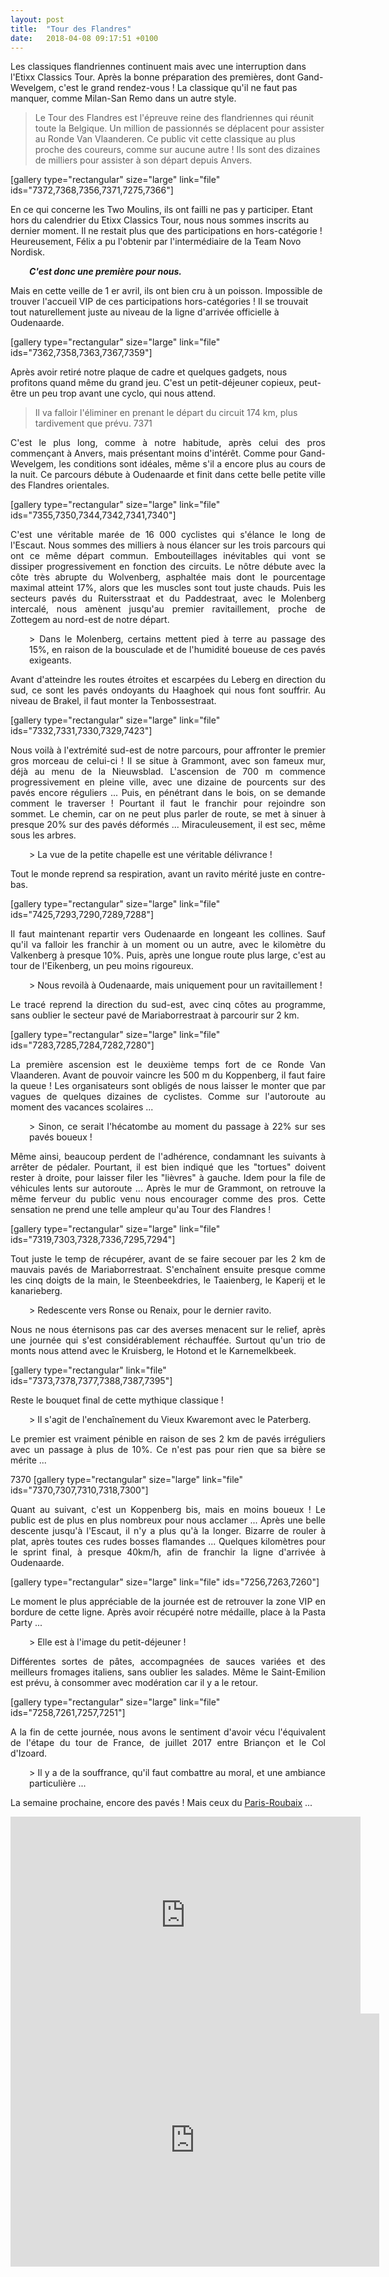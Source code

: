 ```yaml
---
layout: post
title:  "Tour des Flandres"
date:   2018-04-08 09:17:51 +0100
---
```

Les classiques flandriennes continuent mais avec une interruption dans l'Etixx Classics Tour.
Après la bonne préparation des premières, dont Gand-Wevelgem, c'est le grand rendez-vous !
La classique qu'il ne faut pas manquer, comme Milan-San Remo dans un autre style.
> Le Tour des Flandres est l'épreuve reine des flandriennes qui réunit toute la Belgique.
Un million de passionnés se déplacent pour assister au Ronde Van Vlaanderen.
Ce public vit cette classique au plus proche des coureurs, comme sur aucune autre !
Ils sont des dizaines de milliers pour assister à son départ depuis Anvers.

[gallery type="rectangular" size="large" link="file" ids="7372,7368,7356,7371,7275,7366"]

En ce qui concerne les Two Moulins, ils ont failli ne pas y participer.
Etant hors du calendrier du Etixx Classics Tour, nous nous sommes inscrits au dernier moment.
Il ne restait plus que des participations en hors-catégorie !
Heureusement, Félix a pu l'obtenir par l'intermédiaire de la Team Novo Nordisk.
<p style="padding-left: 30px;"><strong><em>C'est donc une première pour nous.</em></strong></p>
Mais en cette veille de 1 er avril, ils ont bien cru à un poisson.
Impossible de trouver l'accueil VIP de ces participations hors-catégories !
Il se trouvait tout naturellement juste au niveau de la ligne d'arrivée officielle à Oudenaarde.

[gallery type="rectangular" size="large" link="file" ids="7362,7358,7363,7367,7359"]

Après avoir retiré notre plaque de cadre et quelques gadgets, nous profitons quand même du grand jeu.
C'est un petit-déjeuner copieux, peut-être un peu trop avant une cyclo, qui nous attend.
> Il va falloir l'éliminer en prenant le départ du circuit 174 km, plus tardivement que prévu.
7371
<p style="text-align: justify;">C'est le plus long, comme à notre habitude, après celui des pros commençant à Anvers, mais présentant moins d'intérêt.
Comme pour Gand-Wevelgem, les conditions sont idéales, même s'il a encore plus au cours de la nuit.
Ce parcours débute à Oudenaarde et finit dans cette belle petite ville des Flandres orientales.</p>
[gallery type="rectangular" size="large" link="file" ids="7355,7350,7344,7342,7341,7340"]
<p style="text-align: justify;">C'est une véritable marée de 16 000 cyclistes qui s'élance le long de l'Escaut.
Nous sommes des milliers à nous élancer sur les trois parcours qui ont ce même départ commun.
Embouteillages inévitables qui vont se dissiper progressivement en fonction des circuits.
Le nôtre débute avec la côte très abrupte du Wolvenberg, asphaltée mais dont le pourcentage maximal atteint 17%, alors que les muscles sont tout juste chauds.
Puis les secteurs pavés du Ruitersstraat et du Paddestraat, avec le Molenberg intercalé, nous amènent jusqu'au premier ravitaillement, proche de Zottegem au nord-est de notre départ.</p>
<p style="padding-left: 30px; text-align: justify;">> Dans le Molenberg, certains mettent pied à terre au passage des 15%, en raison de la bousculade et de l'humidité boueuse de ces pavés exigeants.
<p style="text-align: justify;">Avant d'atteindre les routes étroites et escarpées du Leberg en direction du sud, ce sont les pavés ondoyants du Haaghoek qui nous font souffrir.
Au niveau de Brakel, il faut monter la Tenbossestraat.</p>
[gallery type="rectangular" size="large" link="file" ids="7332,7331,7330,7329,7423"]
<p style="text-align: justify;">Nous voilà à l'extrémité sud-est de notre parcours, pour affronter le premier gros morceau de celui-ci !
Il se situe à Grammont, avec son fameux mur, déjà au menu de la Nieuwsblad.
L'ascension de 700 m commence progressivement en pleine ville, avec une dizaine de pourcents sur des pavés encore réguliers ...
Puis, en pénétrant dans le bois, on se demande comment le traverser !
Pourtant il faut le franchir pour rejoindre son sommet.
Le chemin, car on ne peut plus parler de route, se met à sinuer à presque 20% sur des pavés déformés ...
Miraculeusement, il est sec, même sous les arbres.</p>
<p style="padding-left: 30px; text-align: justify;">> La vue de la petite chapelle est une véritable délivrance !
<p style="text-align: justify;">Tout le monde reprend sa respiration, avant un ravito mérité juste en contre-bas.</p>
[gallery type="rectangular" size="large" link="file" ids="7425,7293,7290,7289,7288"]
<p style="text-align: justify;">Il faut maintenant repartir vers Oudenaarde en longeant les collines.
Sauf qu'il va falloir les franchir à un moment ou un autre, avec le kilomètre du Valkenberg à presque 10%.
Puis, après une longue route plus large, c'est au tour de l'Eikenberg, un peu moins rigoureux.</p>
<p style="padding-left: 30px; text-align: justify;">> Nous revoilà à Oudenaarde, mais uniquement pour un ravitaillement !
<p style="text-align: justify;">Le tracé reprend la direction du sud-est, avec cinq côtes au programme, sans oublier le secteur pavé de Mariaborrestraat à parcourir sur 2 km.</p>
[gallery type="rectangular" size="large" link="file" ids="7283,7285,7284,7282,7280"]
<p style="text-align: justify;">La première ascension est le deuxième temps fort de ce Ronde Van Vlaanderen.
Avant de pouvoir vaincre les 500 m du Koppenberg, il faut faire la queue !
Les organisateurs sont obligés de nous laisser le monter que par vagues de quelques dizaines de cyclistes.
Comme sur l'autoroute au moment des vacances scolaires ...</p>
<p style="padding-left: 30px; text-align: justify;">> Sinon, ce serait l'hécatombe au moment du passage à 22% sur ses pavés boueux !
<p style="text-align: justify;">Même ainsi, beaucoup perdent de l'adhérence, condamnant les suivants à arrêter de pédaler.
Pourtant, il est bien indiqué que les "tortues" doivent rester à droite, pour laisser filer les "lièvres" à gauche.
Idem pour la file de véhicules lents sur autoroute ...
Après le mur de Grammont, on retrouve la même ferveur du public venu nous encourager comme des pros.
Cette sensation ne prend une telle ampleur qu'au Tour des Flandres !</p>
[gallery type="rectangular" size="large" link="file" ids="7319,7303,7328,7336,7295,7294"]
<p style="text-align: justify;">Tout juste le temp de récupérer, avant de se faire secouer par les 2 km de mauvais pavés de Mariaborrestraat.
S'enchaînent ensuite presque comme les cinq doigts de la main, le Steenbeekdries, le Taaienberg, le Kaperij et le kanarieberg.</p>
<p style="padding-left: 30px; text-align: justify;">> Redescente vers Ronse ou Renaix, pour le dernier ravito.
<p style="text-align: justify;">Nous ne nous éternisons pas car des averses menacent sur le relief, après une journée qui s'est considérablement réchauffée.
Surtout qu'un trio de monts nous attend avec le Kruisberg, le Hotond et le Karnemelkbeek.</p>
[gallery type="rectangular" link="file" ids="7373,7378,7377,7388,7387,7395"]
<p style="text-align: justify;">Reste le bouquet final de cette mythique classique !</p>
<p style="padding-left: 30px; text-align: justify;">> Il s'agit de l'enchaînement du Vieux Kwaremont avec le Paterberg.
<p style="text-align: justify;">Le premier est vraiment pénible en raison de ses 2 km de pavés irréguliers avec un passage à plus de 10%.
Ce n'est pas pour rien que sa bière se mérite ...</p>
7370
[gallery type="rectangular" size="large" link="file" ids="7370,7307,7310,7318,7300"]
<p style="text-align: justify;">Quant au suivant, c'est un Koppenberg bis, mais en moins boueux !
Le public est de plus en plus nombreux pour nous acclamer ...
Après une belle descente jusqu'à l'Escaut, il n'y a plus qu'à la longer.
Bizarre de rouler à plat, après toutes ces rudes bosses flamandes ...
Quelques kilomètres pour le sprint final, à presque 40km/h, afin de franchir la ligne d'arrivée à Oudenaarde.</p>
[gallery type="rectangular" size="large" link="file" ids="7256,7263,7260"]
<p style="text-align: justify;">Le moment le plus appréciable de la journée est de retrouver la zone VIP en bordure de cette ligne.
Après avoir récupéré notre médaille, place à la Pasta Party ...</p>
<p style="padding-left: 30px; text-align: justify;">> Elle est à l'image du petit-déjeuner !
<p style="text-align: justify;">Différentes sortes de pâtes, accompagnées de sauces variées et des meilleurs fromages italiens, sans oublier les salades.
Même le Saint-Emilion est prévu, à consommer avec modération car il y a le retour.</p>
[gallery type="rectangular" size="large" link="file" ids="7258,7261,7257,7251"]
<p style="text-align: justify;">A la fin de cette journée, nous avons le sentiment d'avoir vécu l'équivalent de l'étape du tour de France, de juillet 2017 entre Briançon et le Col d'Izoard.</p>
<p style="padding-left: 30px; text-align: justify;">> Il y a de la souffrance, qu'il faut combattre au moral, et une ambiance particulière ...
<p style="text-align: justify;">La semaine prochaine, encore des pavés !
Mais ceux du <a href="http://twomoulins.fr/paris-roubaix/">Paris-Roubaix</a> ...</p>

<center><iframe src="https://www.youtube.com/embed/-4U3QjTUWps" width="560" height="315" frameborder="0" allowfullscreen="allowfullscreen"></iframe></center><center><iframe src="https://www.strava.com/activities/1482192285/embed/eeda9783126c954f10de8349c6cce1b5910181de" width="590" height="405" frameborder="0" scrolling="no"></iframe></center>